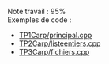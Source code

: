 Note travail : 95%<br/>
Exemples de code :
- [TP1Carp/principal.cpp](/TP1/TP1Carp/principal.cpp)
- [TP2Carp/listeentiers.cpp](/TP2/TP2Carp/listeentiers.cpp)
- [TP3Carp/fichiers.cpp](/TP3/TP3Carp/fichiers.cpp)
